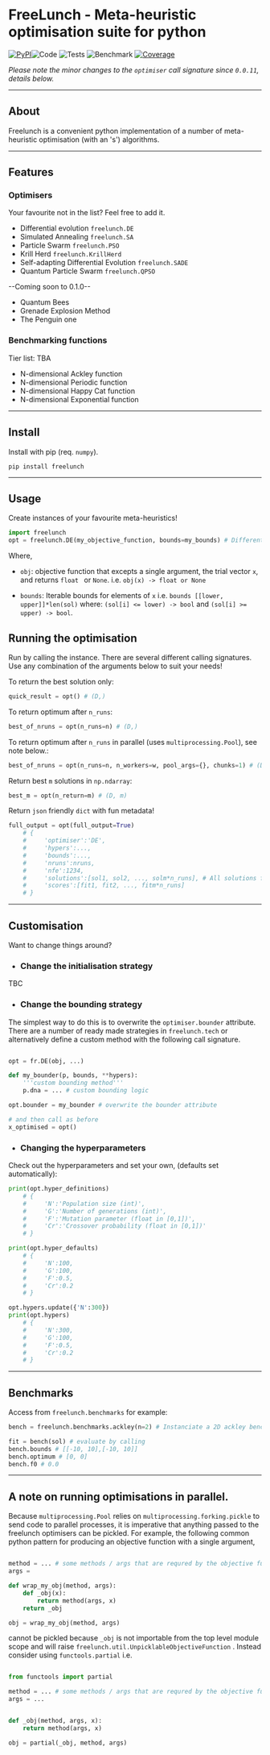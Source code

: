 # FreeLunch - Meta-heuristic optimisation suite for python


[![PyPI](https://badge.fury.io/py/freelunch.svg)](https://badge.fury.io/py/freelunch)![Code](https://github.com/MDCHAMP/FreeLunch/workflows/actions%20code%20quality/badge.svg) ![Tests](https://github.com/MDCHAMP/FreeLunch/workflows/actions%20pytest/badge.svg)   ![Benchmark](https://github.com/MDCHAMP/FreeLunch/workflows/actions%20pytest%20benchmark/badge.svg) [![Coverage](https://codecov.io/gh/MDCHAMP/FreeLunch/branch/main/graph/badge.svg)](https://codecov.io/gh/MDCHAMP/FreeLunch)

*Please note the minor changes to the `optimiser` call signature since `0.0.11`, details below.* 
___
## About

Freelunch is a convenient python implementation of a number of meta-heuristic optimisation (with an 's') algorithms.  

___

## Features

### Optimisers

Your favourite not in the list? Feel free to add it.

- Differential evolution `freelunch.DE`
- Simulated Annealing `freelunch.SA`
- Particle Swarm `freelunch.PSO`
- Krill Herd `freelunch.KrillHerd`
- Self-adapting Differential Evolution `freelunch.SADE`
- Quantum Particle Swarm `freelunch.QPSO` 

--Coming soon to 0.1.0--

- Quantum Bees
- Grenade Explosion Method
- The Penguin one


### Benchmarking functions

Tier list: TBA

- N-dimensional Ackley function
- N-dimensional Periodic function
- N-dimensional Happy Cat function
- N-dimensional Exponential function


___
## Install

Install with pip (req. `numpy`).

```
pip install freelunch
```
___
## Usage

Create instances of your favourite meta-heuristics!

```python
import freelunch
opt = freelunch.DE(my_objective_function, bounds=my_bounds) # Differential evolution
```

Where,

 - `obj`: objective function that excepts a single argument, the trial vector `x`, and returns `float ` or `None`. i.e. `obj(x) -> float or None`


 - `bounds`: Iterable bounds for elements of `x` i.e. `bounds [[lower, upper]]*len(sol)` 
where: `(sol[i] <= lower) -> bool` and `(sol[i] >= upper) -> bool`.


## Running the optimisation

Run by calling the instance. There are several different calling signatures. Use any combination of the arguments below to suit your needs! 


To return the best solution only:

```python
quick_result = opt() # (D,)
```

To return optimum after `n_runs`:

```python
best_of_nruns = opt(n_runs=n) # (D,)
```

To return optimum after `n_runs` in parallel (uses `multiprocessing.Pool`), see note below.:

```python
best_of_nruns = opt(n_runs=n, n_workers=w, pool_args={}, chunks=1) # (D,)
```

Return best `m` solutions in `np.ndarray`:

```python
best_m = opt(n_return=m) # (D, m)
```

Return `json` friendly `dict` with fun metadata!

```python
full_output = opt(full_output=True)
    # {
    #     'optimiser':'DE',
    #     'hypers':...,
    #     'bounds':...,
    #     'nruns':nruns,
    #     'nfe':1234,
    #     'solutions':[sol1, sol2, ..., solm*n_runs], # All solutions from all runs sorted by fitness
    #     'scores':[fit1, fit2, ..., fitm*n_runs]
    # }

```
___
## Customisation

Want to change things around?

- ### Change the initialisation strategy

TBC

- ### Change the bounding strategy

The simplest way to do this is to overwrite the `optimiser.bounder` attribute. There are a number of ready made strategies in `freelunch.tech` or alternatively define a custom method with the following call signature. 

```python

opt = fr.DE(obj, ...)

def my_bounder(p, bounds, **hypers):
    '''custom bounding method'''
    p.dna = ... # custom bounding logic

opt.bounder = my_bounder # overwrite the bounder attribute

# and then call as before
x_optimised = opt()
```

 - ### Changing the hyperparameters

Check out the hyperparameters and set your own, (defaults set automatically):


```python
print(opt.hyper_definitions)
    # {
    #     'N':'Population size (int)',
    #     'G':'Number of generations (int)',
    #     'F':'Mutation parameter (float in [0,1])',
    #     'Cr':'Crossover probability (float in [0,1])'
    # }

print(opt.hyper_defaults)
    # {
    #     'N':100,
    #     'G':100,
    #     'F':0.5,
    #     'Cr':0.2
    # }

opt.hypers.update({'N':300})
print(opt.hypers)
    # {
    #     'N':300,
    #     'G':100,
    #     'F':0.5,
    #     'Cr':0.2
    # }
```
___
## Benchmarks 

Access from `freelunch.benchmarks` for example:

```python
bench = freelunch.benchmarks.ackley(n=2) # Instanciate a 2D ackley benchmark function

fit = bench(sol) # evaluate by calling
bench.bounds # [[-10, 10],[-10, 10]]
bench.optimum # [0, 0] 
bench.f0 # 0.0
```
___
## A note on running optimisations in parallel. 

Because `multiprocessing.Pool` relies on `multiprocessing.forking.pickle` to send code to parallel processes, it is imperative that anything passed to the freelunch optimisers can be pickled. For example, the following common python pattern for producing an objective function with a single argument,

```python

method = ... # some methods / args that are requred by the objective function
args = 

def wrap_my_obj(method, args):
    def _obj(x):
        return method(args, x)
    return _obj

obj = wrap_my_obj(method, args)

```

cannot be pickled because `_obj` is not importable from the top level module scope and will raise `freelunch.util.UnpicklableObjectiveFunction` . Instead consider using `functools.partial` i.e.


```python

from functools import partial

method = ... # some methods / args that are requred by the objective function
args = ...


def _obj(method, args, x):
    return method(args, x)

obj = partial(_obj, method, args)

```

